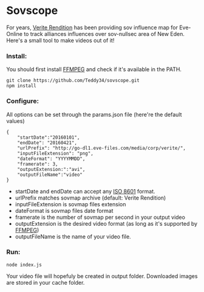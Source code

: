 # Sovscope
For years, [Verite Rendition] has been providing sov influence map for Eve-Online to track alliances influences over sov-nullsec area of New Eden.
Here's a small tool to make videos out of it!
### Install:

You should first install [FFMPEG] and check if it's available in the PATH.

```
git clone https://github.com/Teddy34/sovscope.git
npm install
```

### Configure:
All options can be set through the params.json file (here're the default values)
```
{
  	"startDate":"20160101",
    "endDate": "20160421",
    "urlPrefix": "http://go-dl1.eve-files.com/media/corp/verite/",
    "inputFileExtension": "png",
    "dateFormat": "YYYYMMDD",
    "framerate": 3,
    "outputExtension:":"avi",  
    "outputFileName":"video"
}
```
* startDate and endDate can accept any [ISO 8601] format.
* urlPrefix matches sovmap archive (default: Verite Rendition)
* inputFileExtension is sovmap files extension
* dateFormat is sovmap files date format 
* framerate is the number of sovmap per second in your output video
* outputExtension is the desired video format (as long as it's supported by [FFMPEG])
* outputFileName is the name of your video file.

### Run:
```
node index.js
```

Your video file will hopefuly be created in output folder.
Downloaded images are stored in your cache folder.

[ISO 8601]: <http://en.wikipedia.org/wiki/ISO_8601>
[FFMPEG]: <https://ffmpeg.zeranoe.com/builds/>
[Verite Rendition]: <sov.space>